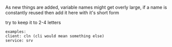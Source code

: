 As new things are added, variable names might get overly large, if a name is constantly reused then add it here with it's short form

try to keep it to 2-4 letters

    examples:
    client: cln (cli would mean something else)
    service: srv
